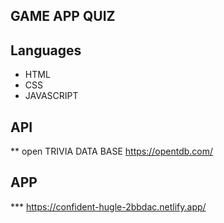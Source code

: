 ## GAME APP QUIZ

## Languages

* HTML
* CSS
* JAVASCRIPT

## API

** open TRIVIA DATA BASE
https://opentdb.com/

## APP

*** https://confident-hugle-2bbdac.netlify.app/


